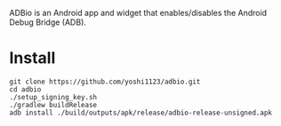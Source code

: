 ADBio is an Android app and widget that enables/disables the Android Debug
Bridge (ADB).

# Install

    git clone https://github.com/yoshi1123/adbio.git
    cd adbio
    ./setup_signing_key.sh
    ./gradlew buildRelease
    adb install ./build/outputs/apk/release/adbio-release-unsigned.apk
